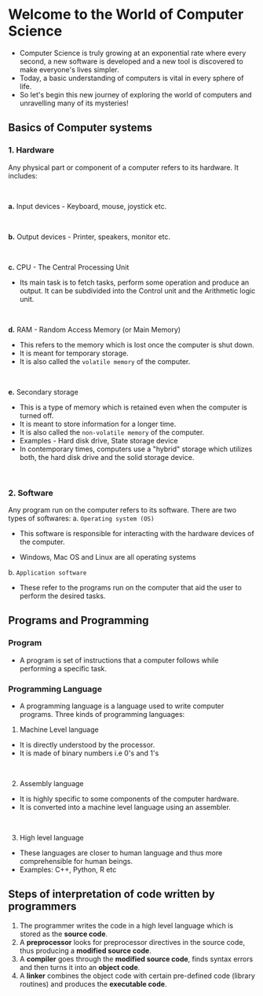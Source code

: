 # Welcome to the World of Computer Science
* Computer Science is truly growing at an exponential rate where every second, a new software is developed and a new tool is discovered to make everyone's lives simpler.
* Today, a basic understanding of computers is vital in every sphere of life.
* So let's begin this new journey of exploring the world of computers and unravelling many of its mysteries!

## Basics of Computer systems
### 1. Hardware
Any physical part or component of a computer refers to its hardware. It includes:

</br>

**a.** Input devices - Keyboard, mouse, joystick etc.

</br>

**b.** Output devices - Printer, speakers, monitor etc.

</br>

**c.** CPU - The Central Processing Unit
* Its main task is to fetch tasks, perform some operation and produce an output. It can be subdivided into the Control unit and the Arithmetic logic unit.

</br>

**d.** RAM - Random Access Memory (or Main Memory)
* This refers to the memory which is lost once the computer is shut down. 
* It is meant for temporary storage.
* It is also called the `volatile memory` of the computer.
</br>

**e.** Secondary storage 
* This is a type of memory which is retained even when the computer is turned off. 
* It is meant to store information for a longer time.
* It is also called the `non-volatile memory` of the computer.
* Examples - Hard disk drive, State storage device
* In contemporary times, computers use a "hybrid" storage which utilizes both, the hard disk drive and the solid storage device.

</br>

### 2. Software
Any program run on the computer refers to its software. There are two types of softwares:
a.  `Operating system (OS)`
* This software is responsible for interacting with the hardware devices of the computer.

* Windows, Mac OS and Linux are all operating systems

b. `Application software`
* These refer to the programs run on the computer that aid the user to perform the desired tasks.

## Programs and Programming
### Program
* A program is set of instructions that a computer follows while performing a specific task.
### Programming Language
* A programming language is a language used to write computer programs.
Three kinds of programming languages:
1. Machine Level language
* It is directly understood by the processor.
* It is made of binary numbers i.e 0's and 1's

</br>

2. Assembly language
* It is highly specific to some components of the computer hardware.
* It is converted into a machine level language using an assembler.

</br>

3. High level language
* These languages are closer to human language and thus more comprehensible for human beings.
* Examples: C++, Python, R etc

## Steps of interpretation of code written by programmers

1. The programmer writes the code in a high level language which is stored as the **source code**. 
2. A **preprocessor** looks for preprocessor directives in the source code, thus producing a **modified source code**.
3. A **compiler** goes through the **modified source code**, finds syntax errors and then turns it into an **object code**.
4. A **linker** combines the object code with certain pre-defined code (library routines) and produces the **executable code**.